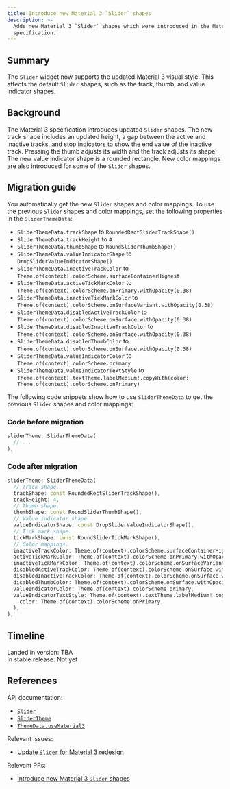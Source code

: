 ```yaml
---
title: Introduce new Material 3 `Slider` shapes
description: >-
  Adds new Material 3 `Slider` shapes which were introduced in the Material 3
  specification.
---
```


## Summary

The `Slider` widget now supports the updated Material 3 visual style. This affects
the default `Slider` shapes, such as the track, thumb, and value indicator shapes.

## Background

The Material 3 specification introduces updated `Slider` shapes. The new track
shape includes an updated height, a gap between the active and inactive tracks,
and stop indicators to show the end value of the inactive track.
Pressing the thumb adjusts its width and the track adjusts its shape. The
new value indicator shape is a rounded rectangle. New color mappings are also
introduced for some of the `Slider` shapes.

## Migration guide

You automatically get the new `Slider` shapes and color mappings.
To use the previous `Slider` shapes and color mappings, set the following
properties in the `SliderThemeData`:

* `SliderThemeData.trackShape` to `RoundedRectSliderTrackShape()`
* `SliderThemeData.trackHeight` to `4`
* `SliderThemeData.thumbShape` to `RoundSliderThumbShape()`
* `SliderThemeData.valueIndicatorShape` to `DropSliderValueIndicatorShape()`
* `SliderThemeData.inactiveTrackColor` to `Theme.of(context).colorScheme.surfaceContainerHighest`
* `SliderThemeData.activeTickMarkColor` to `Theme.of(context).colorScheme.onPrimary.withOpacity(0.38)`
* `SliderThemeData.inactiveTickMarkColor` to `Theme.of(context).colorScheme.onSurfaceVariant.withOpacity(0.38)`
* `SliderThemeData.disabledActiveTrackColor` to `Theme.of(context).colorScheme.onSurface.withOpacity(0.38)`
* `SliderThemeData.disabledInactiveTrackColor` to `Theme.of(context).colorScheme.onSurface.withOpacity(0.38)`
* `SliderThemeData.disabledThumbColor` to `Theme.of(context).colorScheme.onSurface.withOpacity(0.38)`
* `SliderThemeData.valueIndicatorColor` to `Theme.of(context).colorScheme.primary`
* `SliderThemeData.valueIndicatorTextStyle` to `Theme.of(context).textTheme.labelMedium!.copyWith(color: Theme.of(context).colorScheme.onPrimary)`

The following code snippets show how to use `SliderThemeData` to get the
previous `Slider` shapes and color mappings:

### Code before migration

```dart
sliderTheme: SliderThemeData(
  // ...
),
```

### Code after migration

```dart
sliderTheme: SliderThemeData(
  // Track shape.
  trackShape: const RoundedRectSliderTrackShape(),
  trackHeight: 4,
  // Thumb shape.
  thumbShape: const RoundSliderThumbShape(),
  // Value indicator shape.
  valueIndicatorShape: const DropSliderValueIndicatorShape(),
  // Tick mark shape.
  tickMarkShape: const RoundSliderTickMarkShape(),
  // Color mappings.
  inactiveTrackColor: Theme.of(context).colorScheme.surfaceContainerHighest,
  activeTickMarkColor: Theme.of(context).colorScheme.onPrimary.withOpacity(0.38),
  inactiveTickMarkColor: Theme.of(context).colorScheme.onSurfaceVariant.withOpacity(0.38),
  disabledActiveTrackColor: Theme.of(context).colorScheme.onSurface.withOpacity(0.38),
  disabledInactiveTrackColor: Theme.of(context).colorScheme.onSurface.withOpacity(0.38),
  disabledThumbColor: Theme.of(context).colorScheme.onSurface.withOpacity(0.38),
  valueIndicatorColor: Theme.of(context).colorScheme.primary,
  valueIndicatorTextStyle: Theme.of(context).textTheme.labelMedium!.copyWith(
    color: Theme.of(context).colorScheme.onPrimary,
  ),
),
```

## Timeline

Landed in version: TBA<br>
In stable release: Not yet

## References

API documentation:

* [`Slider`][]
* [`SliderTheme`][]
* [`ThemeData.useMaterial3`][]

Relevant issues:

* [Update `Slider` for Material 3 redesign][]

Relevant PRs:

* [Introduce new Material 3 `Slider` shapes][]

[`Slider`]: {{site.api}}/flutter/material/Slider-class.html
[`SliderTheme`]: {{site.api}}/flutter/material/SliderTheme-class.html
[`ThemeData.useMaterial3`]: {{site.api}}/flutter/material/ThemeData/useMaterial3.html
[Update `Slider` for Material 3 redesign]: {{site.repo.flutter}}/issues/141842
[Introduce new Material 3 `Slider` shapes]: {{site.repo.flutter}}/pull/152237

